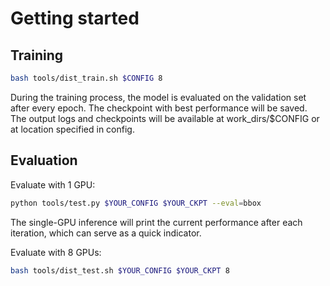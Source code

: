 # Getting started

## Training
```bash
bash tools/dist_train.sh $CONFIG 8
```
During the training process, the model is evaluated on the validation set after every epoch. The checkpoint with best performance will be saved. The output logs and checkpoints will be available at work_dirs/$CONFIG or at location specified in config.

## Evaluation
Evaluate with 1 GPU:
```bash
python tools/test.py $YOUR_CONFIG $YOUR_CKPT --eval=bbox
```
The single-GPU inference will print the current performance after each iteration, which can serve as a quick indicator.

Evaluate with 8 GPUs:
```bash
bash tools/dist_test.sh $YOUR_CONFIG $YOUR_CKPT 8
```

